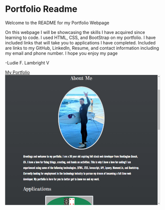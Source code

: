 # Portfolio Readme

Welcome to the README for my Portfolio Webpage

On this webpage I will be showcasing the skills I have acquired since learning to code. I used HTML, CSS, and BootStrap on my portfolio.
I have included links that will take you to applications I have completed.
Included are links to my GitHub, LinkedIn, Resume, and contact information including my email and phone number.
I hope you enjoy my page

-Ludie F. Lambright V

[My Portfolio](https://veidul.github.io/Portfolio/)
![Demo Image](./SS.png)
